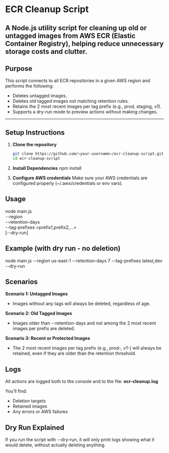 # ECR Cleanup Script

A Node.js utility script for cleaning up old or untagged images from AWS ECR (Elastic Container Registry), helping reduce unnecessary storage costs and clutter.
---

## Purpose

This script connects to all ECR repositories in a given AWS region and performs the following:

- Deletes untagged images.
- Deletes old tagged images not matching retention rules.
- Retains the 2 most recent images per tag prefix (e.g., prod, staging, v1).
- Supports a dry-run mode to preview actions without making changes.

---

## Setup Instructions

1. **Clone the repository**  
   ```bash
   git clone https://github.com/<your-username>/ecr-cleanup-script.git
   cd ecr-cleanup-script

2. **Install Dependencies**
   npm install

3. **Configure AWS credentials**
   Make sure your AWS credentials are configured properly (~/.aws/credentials or env vars).


## Usage

node main.js \
  --region <aws-region> \
  --retention-days <days> \
  --tag-prefixes <prefix1,prefix2,...> \
  [--dry-run]

## Example (with dry run - no deletion)

node main.js --region us-east-1 --retention-days 7 --tag-prefixes latest,dev --dry-run

## Scenarios

**Scenario 1: Untagged Images**
- Images without any tags will always be deleted, regardless of age.

**Scenario 2: Old Tagged Images**
- Images older than --retention-days and not among the 2 most recent images per prefix are deleted.

**Scenario 3: Recent or Protected Images**
- The 2 most recent images per tag prefix (e.g., prod-*, v1-*) will always be retained, even if they are older than the retention threshold.


## Logs

All actions are logged both to the console and to the file:
**ecr-cleanup.log**

You’ll find:

- Deletion targets
- Retained images
- Any errors or AWS failures


## Dry Run Explained

If you run the script with --dry-run, it will only print logs showing what it would delete, without actually deleting anything.